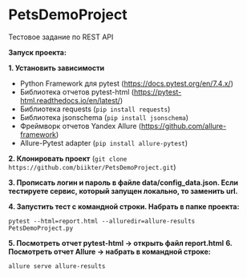# PetsDemoProject
Тестовое задание по REST API

**Запуск проекта:**

**1. Установить зависимости**

- Python Framework для pytest (https://docs.pytest.org/en/7.4.x/)
- Библиотека отчетов pytest-html (https://pytest-html.readthedocs.io/en/latest/) 
- Библиотека requests (`pip install requests`)
- Библиотека jsonschema (`pip install jsonschema`)
- Фреймворк отчетов Yandex Allure (https://github.com/allure-framework)
- Allure-Pytest adapter (`pip install allure-pytest`)

**2. Клонировать проект** (`git clone https://github.com/biikter/PetsDemoProject.git`)

**3. Прописать логин и пароль в файле data/config_data.json. Если тестируете сервис, который запущен локально, то заменить url.**

**4. Запустить тест с командной строки. Набрать в папке проекта:** 
```
pytest --html=report.html --alluredir=allure-results PetsDemoProject.py
```
**5. Посмотреть отчет pytest-html -> открыть файл report.html** 
**6. Посмотреть отчет Allure -> набрать в командной строке:**
```
allure serve allure-results
```


